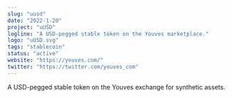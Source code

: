 ```yaml
---
slug: "uusd"
date: "2022-1-20"
project: "uUSD"
logline: "A USD-pegged stable token on the Youves marketplace."
logo: "uUSD.svg"
tags: "stablecoin"
status: "active"
website: "https://youves.com/"
twitter: "https://twitter.com/youves_com"
---
```


A USD-pegged stable token on the Youves exchange for synthetic assets.